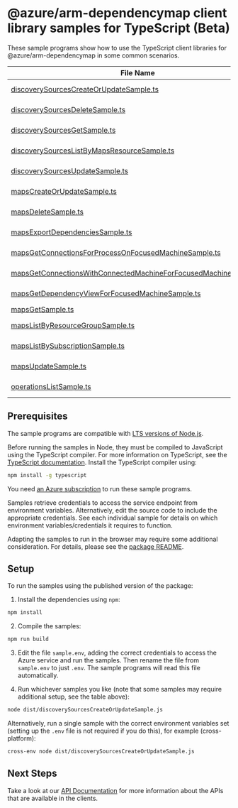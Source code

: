 # @azure/arm-dependencymap client library samples for TypeScript (Beta)

These sample programs show how to use the TypeScript client libraries for @azure/arm-dependencymap in some common scenarios.

| **File Name**                                                                                                                     | **Description**                                                                                                                               |
| --------------------------------------------------------------------------------------------------------------------------------- | --------------------------------------------------------------------------------------------------------------------------------------------- |
| [discoverySourcesCreateOrUpdateSample.ts][discoverysourcescreateorupdatesample]                                                   | create a DiscoverySourceResource x-ms-original-file: 2025-01-31-preview/DiscoverySources_CreateOrUpdate.json                                  |
| [discoverySourcesDeleteSample.ts][discoverysourcesdeletesample]                                                                   | delete a DiscoverySourceResource x-ms-original-file: 2025-01-31-preview/DiscoverySources_Delete.json                                          |
| [discoverySourcesGetSample.ts][discoverysourcesgetsample]                                                                         | get a DiscoverySourceResource x-ms-original-file: 2025-01-31-preview/DiscoverySources_Get.json                                                |
| [discoverySourcesListByMapsResourceSample.ts][discoverysourceslistbymapsresourcesample]                                           | list DiscoverySourceResource resources by MapsResource x-ms-original-file: 2025-01-31-preview/DiscoverySources_ListByMapsResource.json        |
| [discoverySourcesUpdateSample.ts][discoverysourcesupdatesample]                                                                   | update a DiscoverySourceResource x-ms-original-file: 2025-01-31-preview/DiscoverySources_Update.json                                          |
| [mapsCreateOrUpdateSample.ts][mapscreateorupdatesample]                                                                           | create a MapsResource x-ms-original-file: 2025-01-31-preview/Maps_CreateOrUpdate.json                                                         |
| [mapsDeleteSample.ts][mapsdeletesample]                                                                                           | delete a MapsResource x-ms-original-file: 2025-01-31-preview/Maps_Delete.json                                                                 |
| [mapsExportDependenciesSample.ts][mapsexportdependenciessample]                                                                   | export dependencies x-ms-original-file: 2025-01-31-preview/Maps_ExportDependencies.json                                                       |
| [mapsGetConnectionsForProcessOnFocusedMachineSample.ts][mapsgetconnectionsforprocessonfocusedmachinesample]                       | get network connections of a process x-ms-original-file: 2025-01-31-preview/Maps_GetConnectionsForProcessOnFocusedMachine.json                |
| [mapsGetConnectionsWithConnectedMachineForFocusedMachineSample.ts][mapsgetconnectionswithconnectedmachineforfocusedmachinesample] | get network connections between machines x-ms-original-file: 2025-01-31-preview/Maps_GetConnectionsWithConnectedMachineForFocusedMachine.json |
| [mapsGetDependencyViewForFocusedMachineSample.ts][mapsgetdependencyviewforfocusedmachinesample]                                   | get dependency map of single machine x-ms-original-file: 2025-01-31-preview/Maps_GetDependencyViewForFocusedMachine.json                      |
| [mapsGetSample.ts][mapsgetsample]                                                                                                 | get a MapsResource x-ms-original-file: 2025-01-31-preview/Maps_Get.json                                                                       |
| [mapsListByResourceGroupSample.ts][mapslistbyresourcegroupsample]                                                                 | list MapsResource resources by resource group x-ms-original-file: 2025-01-31-preview/Maps_ListByResourceGroup.json                            |
| [mapsListBySubscriptionSample.ts][mapslistbysubscriptionsample]                                                                   | list MapsResource resources by subscription ID x-ms-original-file: 2025-01-31-preview/Maps_ListBySubscription.json                            |
| [mapsUpdateSample.ts][mapsupdatesample]                                                                                           | update a MapsResource x-ms-original-file: 2025-01-31-preview/Maps_Update.json                                                                 |
| [operationsListSample.ts][operationslistsample]                                                                                   | list the operations for the provider x-ms-original-file: 2025-01-31-preview/Operations_List.json                                              |

## Prerequisites

The sample programs are compatible with [LTS versions of Node.js](https://github.com/nodejs/release#release-schedule).

Before running the samples in Node, they must be compiled to JavaScript using the TypeScript compiler. For more information on TypeScript, see the [TypeScript documentation][typescript]. Install the TypeScript compiler using:

```bash
npm install -g typescript
```

You need [an Azure subscription][freesub] to run these sample programs.

Samples retrieve credentials to access the service endpoint from environment variables. Alternatively, edit the source code to include the appropriate credentials. See each individual sample for details on which environment variables/credentials it requires to function.

Adapting the samples to run in the browser may require some additional consideration. For details, please see the [package README][package].

## Setup

To run the samples using the published version of the package:

1. Install the dependencies using `npm`:

```bash
npm install
```

2. Compile the samples:

```bash
npm run build
```

3. Edit the file `sample.env`, adding the correct credentials to access the Azure service and run the samples. Then rename the file from `sample.env` to just `.env`. The sample programs will read this file automatically.

4. Run whichever samples you like (note that some samples may require additional setup, see the table above):

```bash
node dist/discoverySourcesCreateOrUpdateSample.js
```

Alternatively, run a single sample with the correct environment variables set (setting up the `.env` file is not required if you do this), for example (cross-platform):

```bash
cross-env node dist/discoverySourcesCreateOrUpdateSample.js
```

## Next Steps

Take a look at our [API Documentation][apiref] for more information about the APIs that are available in the clients.

[discoverysourcescreateorupdatesample]: https://github.com/Azure/azure-sdk-for-js/blob/main/sdk/dependencymap/arm-dependencymap/samples/v1-beta/typescript/src/discoverySourcesCreateOrUpdateSample.ts
[discoverysourcesdeletesample]: https://github.com/Azure/azure-sdk-for-js/blob/main/sdk/dependencymap/arm-dependencymap/samples/v1-beta/typescript/src/discoverySourcesDeleteSample.ts
[discoverysourcesgetsample]: https://github.com/Azure/azure-sdk-for-js/blob/main/sdk/dependencymap/arm-dependencymap/samples/v1-beta/typescript/src/discoverySourcesGetSample.ts
[discoverysourceslistbymapsresourcesample]: https://github.com/Azure/azure-sdk-for-js/blob/main/sdk/dependencymap/arm-dependencymap/samples/v1-beta/typescript/src/discoverySourcesListByMapsResourceSample.ts
[discoverysourcesupdatesample]: https://github.com/Azure/azure-sdk-for-js/blob/main/sdk/dependencymap/arm-dependencymap/samples/v1-beta/typescript/src/discoverySourcesUpdateSample.ts
[mapscreateorupdatesample]: https://github.com/Azure/azure-sdk-for-js/blob/main/sdk/dependencymap/arm-dependencymap/samples/v1-beta/typescript/src/mapsCreateOrUpdateSample.ts
[mapsdeletesample]: https://github.com/Azure/azure-sdk-for-js/blob/main/sdk/dependencymap/arm-dependencymap/samples/v1-beta/typescript/src/mapsDeleteSample.ts
[mapsexportdependenciessample]: https://github.com/Azure/azure-sdk-for-js/blob/main/sdk/dependencymap/arm-dependencymap/samples/v1-beta/typescript/src/mapsExportDependenciesSample.ts
[mapsgetconnectionsforprocessonfocusedmachinesample]: https://github.com/Azure/azure-sdk-for-js/blob/main/sdk/dependencymap/arm-dependencymap/samples/v1-beta/typescript/src/mapsGetConnectionsForProcessOnFocusedMachineSample.ts
[mapsgetconnectionswithconnectedmachineforfocusedmachinesample]: https://github.com/Azure/azure-sdk-for-js/blob/main/sdk/dependencymap/arm-dependencymap/samples/v1-beta/typescript/src/mapsGetConnectionsWithConnectedMachineForFocusedMachineSample.ts
[mapsgetdependencyviewforfocusedmachinesample]: https://github.com/Azure/azure-sdk-for-js/blob/main/sdk/dependencymap/arm-dependencymap/samples/v1-beta/typescript/src/mapsGetDependencyViewForFocusedMachineSample.ts
[mapsgetsample]: https://github.com/Azure/azure-sdk-for-js/blob/main/sdk/dependencymap/arm-dependencymap/samples/v1-beta/typescript/src/mapsGetSample.ts
[mapslistbyresourcegroupsample]: https://github.com/Azure/azure-sdk-for-js/blob/main/sdk/dependencymap/arm-dependencymap/samples/v1-beta/typescript/src/mapsListByResourceGroupSample.ts
[mapslistbysubscriptionsample]: https://github.com/Azure/azure-sdk-for-js/blob/main/sdk/dependencymap/arm-dependencymap/samples/v1-beta/typescript/src/mapsListBySubscriptionSample.ts
[mapsupdatesample]: https://github.com/Azure/azure-sdk-for-js/blob/main/sdk/dependencymap/arm-dependencymap/samples/v1-beta/typescript/src/mapsUpdateSample.ts
[operationslistsample]: https://github.com/Azure/azure-sdk-for-js/blob/main/sdk/dependencymap/arm-dependencymap/samples/v1-beta/typescript/src/operationsListSample.ts
[apiref]: https://learn.microsoft.com/javascript/api/@azure/arm-dependencymap?view=azure-node-preview
[freesub]: https://azure.microsoft.com/free/
[package]: https://github.com/Azure/azure-sdk-for-js/tree/main/sdk/dependencymap/arm-dependencymap/README.md
[typescript]: https://www.typescriptlang.org/docs/home.html
